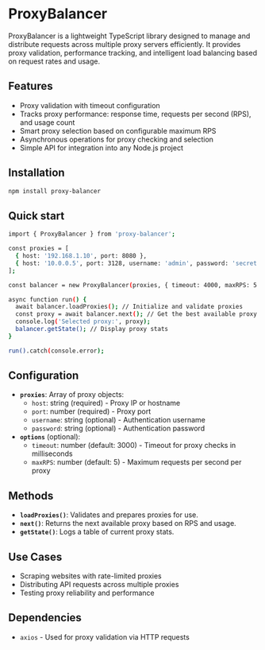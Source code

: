 # ProxyBalancer

ProxyBalancer is a lightweight TypeScript library designed to manage and distribute requests across multiple proxy servers efficiently. It provides proxy validation, performance tracking, and intelligent load balancing based on request rates and usage.

## Features
- Proxy validation with timeout configuration
- Tracks proxy performance: response time, requests per second (RPS), and usage count
- Smart proxy selection based on configurable maximum RPS
- Asynchronous operations for proxy checking and selection
- Simple API for integration into any Node.js project

## Installation

```bash
npm install proxy-balancer

```
## Quick start
```bash
import { ProxyBalancer } from 'proxy-balancer';

const proxies = [
  { host: '192.168.1.10', port: 8080 },
  { host: '10.0.0.5', port: 3128, username: 'admin', password: 'secret' },
];

const balancer = new ProxyBalancer(proxies, { timeout: 4000, maxRPS: 5 });

async function run() {
  await balancer.loadProxies(); // Initialize and validate proxies
  const proxy = await balancer.next(); // Get the best available proxy
  console.log('Selected proxy:', proxy);
  balancer.getState(); // Display proxy stats
}

run().catch(console.error);
```

## Configuration

- **`proxies`**: Array of proxy objects:
    - `host`: string (required) - Proxy IP or hostname
    - `port`: number (required) - Proxy port
    - `username`: string (optional) - Authentication username
    - `password`: string (optional) - Authentication password
- **`options`** (optional):
    - `timeout`: number (default: 3000) - Timeout for proxy checks in milliseconds
    - `maxRPS`: number (default: 5) - Maximum requests per second per proxy

## Methods

- **`loadProxies()`**: Validates and prepares proxies for use.
- **`next()`**: Returns the next available proxy based on RPS and usage.
- **`getState()`**: Logs a table of current proxy stats.


## Use Cases

- Scraping websites with rate-limited proxies
- Distributing API requests across multiple proxies
- Testing proxy reliability and performance

## Dependencies

- `axios` - Used for proxy validation via HTTP requests